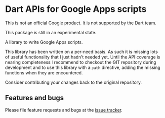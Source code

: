 # Dart APIs for Google Apps scripts

This is not an official Google product. It is not supported by the Dart team.

This package is still in an experimental state.

A library to write Google Apps scripts.

This library has been written on a per-need basis. As such it is missing lots
of useful functionality that I just hadn't needed yet. Until the API coverage
is nearing completeness I recommend to checkout the GIT repository during
development and to use this library with a `path` directive, adding the missing
functions when they are encountered.

Consider contributing your changes back to the original repository.

## Features and bugs

Please file feature requests and bugs at the [issue tracker][tracker].

[tracker]: https://github.com/google/dart_google_apps/issues
